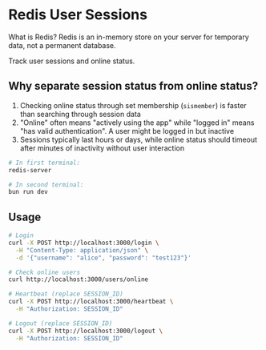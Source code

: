# Redis User Sessions

What is Redis?
Redis is an in-memory store on your server for temporary data, not a permanent database.

Track user sessions and online status.

## Why separate session status from online status?

1. Checking online status through set membership (`sismember`) is faster than searching through session data
2. "Online" often means "actively using the app" while "logged in" means "has valid authentication". A user might be logged in but inactive
3. Sessions typically last hours or days, while online status should timeout after minutes of inactivity without user interaction

```bash
# In first terminal:
redis-server

# In second terminal:
bun run dev
```
## Usage

```bash
# Login
curl -X POST http://localhost:3000/login \
  -H "Content-Type: application/json" \
  -d '{"username": "alice", "password": "test123"}'

# Check online users
curl http://localhost:3000/users/online

# Heartbeat (replace SESSION_ID)
curl -X POST http://localhost:3000/heartbeat \
  -H "Authorization: SESSION_ID"

# Logout (replace SESSION_ID)
curl -X POST http://localhost:3000/logout \
  -H "Authorization: SESSION_ID"
```


